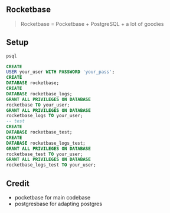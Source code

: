 ## Rocketbase

> Rocketbase = Pocketbase + PostgreSQL + a lot of goodies

## Setup

```bash
psql
```

```sql
CREATE
USER your_user WITH PASSWORD 'your_pass';
CREATE
DATABASE rocketbase;
CREATE
DATABASE rocketbase_logs;
GRANT ALL PRIVILEGES ON DATABASE
rocketbase TO your_user;
GRANT ALL PRIVILEGES ON DATABASE
rocketbase_logs TO your_user;
-- test
CREATE
DATABASE rocketbase_test;
CREATE
DATABASE rocketbase_logs_test;
GRANT ALL PRIVILEGES ON DATABASE
rocketbase_test TO your_user;
GRANT ALL PRIVILEGES ON DATABASE
rocketbase_logs_test TO your_user;
```

## Credit

- pocketbase for main codebase
- postgresbase for adapting postgres

